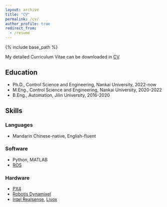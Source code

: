 ```yaml
---
layout: archive
title: "CV"
permalink: /cv/
author_profile: true
redirect_from:
  - /resume
---
```


{% include base_path %}

My detailed Curriculum Vitae can be downloaded in [CV](/files/ZZP_CV.pdf).

## Education

* Ph.D., Control Science and Engineering, Nankai University, 2022-now
* M.Eng., Control Science and Engineering, Nankai University, 2020-2022
* B.Eng., Automation, Jilin University, 2016-2020

## Skills

### Languages

* Mandarin Chinese-native, English-fluent

### Software

* Python, MATLAB
* [ROS](https://wiki.ros.org/)

### Hardware

* [PX4](https://px4.io/)
* [Robotis Dynamixel](https://emanual.robotis.com/)
* [Intel Realsense](https://www.intelrealsense.com/depth-camera-d435i/), [Livox](https://www.livoxtech.com/cn/mid-360)
